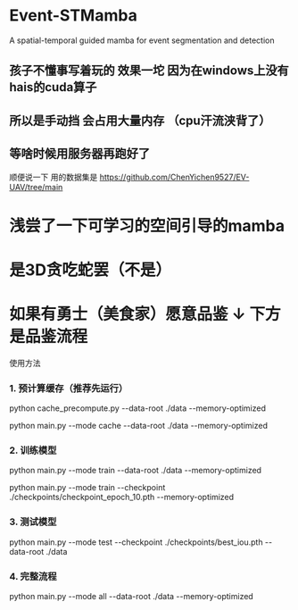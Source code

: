# Event-STMamba
A spatial-temporal guided mamba for event segmentation and detection

## 孩子不懂事写着玩的 效果一坨 因为在windows上没有hais的cuda算子
## 所以是手动挡 会占用大量内存 （cpu汗流浃背了）
## 等啥时候用服务器再跑好了

顺便说一下 用的数据集是
https://github.com/ChenYichen9527/EV-UAV/tree/main

# 浅尝了一下可学习的空间引导的mamba 
# 是3D贪吃蛇罢（不是）

# 如果有勇士（美食家）愿意品鉴 ↓ 下方是品鉴流程

使用方法
### 1. 预计算缓存（推荐先运行）
   
python cache_precompute.py --data-root ./data --memory-optimized

python main.py --mode cache --data-root ./data --memory-optimized

### 2. 训练模型

python main.py --mode train --data-root ./data --memory-optimized

python main.py --mode train --checkpoint ./checkpoints/checkpoint_epoch_10.pth --memory-optimized

### 3. 测试模型

python main.py --mode test --checkpoint ./checkpoints/best_iou.pth --data-root ./data

### 4. 完整流程

python main.py --mode all --data-root ./data --memory-optimized




